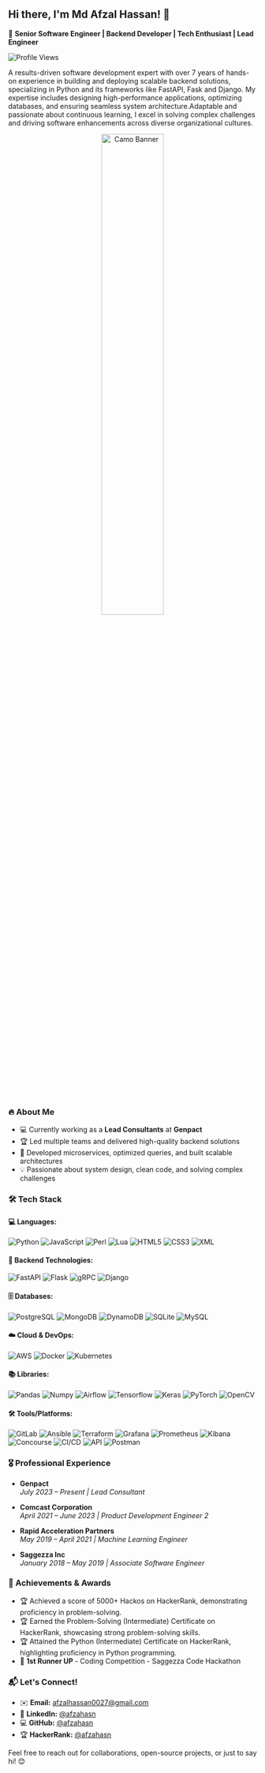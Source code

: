 ## Hi there, I'm Md Afzal Hassan! 👋  
🚀 **Senior Software Engineer | Backend Developer | Tech Enthusiast | Lead Engineer**

![Profile Views](https://komarev.com/ghpvc/?username=afzalhasn&color=blue)

A results-driven software development expert with over 7 years of hands-on experience in building and deploying scalable backend solutions, specializing in Python and its frameworks like FastAPI, Fask and Django. My expertise includes designing high-performance applications, optimizing databases, and ensuring seamless system architecture.Adaptable and passionate about continuous learning, I excel in solving complex challenges and driving software enhancements across diverse organizational cultures.

<div align="center">
  <img src="https://camo.githubusercontent.com/803226302ac9ed44d0caeadcaee81c6797400dc7b6da544bb78c80c59ebdfca3/68747470733a2f2f6d656469612e67697068792e636f6d2f6d656469612f7167515567674143335066763638377150432f67697068792e676966" alt="Camo Banner" width="50%"/>
</div>


### 🔥 About Me
- 💻 Currently working as a **Lead Consultants** at **Genpact**  
- 🏆 Led multiple teams and delivered high-quality backend solutions  
- 🚀 Developed microservices, optimized queries, and built scalable architectures  
- 💡 Passionate about system design, clean code, and solving complex challenges  

### 🛠️ Tech Stack  

#### 💻 Languages:
![Python](https://img.shields.io/badge/-Python-3776AB?logo=python&logoColor=white)  ![JavaScript](https://img.shields.io/badge/-JavaScript-F7DF1E?logo=javascript&logoColor=black)  ![Perl](https://img.shields.io/badge/-Perl-39457E?logo=perl&logoColor=white)  ![Lua](https://img.shields.io/badge/-Lua-2C2D72?logo=lua&logoColor=white)  ![HTML5](https://img.shields.io/badge/-HTML-E34F26?logo=html5&logoColor=white)  ![CSS3](https://img.shields.io/badge/-CSS-1572B6?logo=css3&logoColor=white)  ![XML](https://img.shields.io/badge/-XML-8A2BE2?logo=html5&logoColor=white)  
#### 🔧 Backend Technologies:
![FastAPI](https://img.shields.io/badge/-FastAPI-009688?logo=fastapi&logoColor=white)  ![Flask](https://img.shields.io/badge/-Flask-000000?logo=flask&logoColor=white)  ![gRPC](https://img.shields.io/badge/-gRPC-4285F4?logo=grpc&logoColor=white)  ![Django](https://img.shields.io/badge/-Django-092E20?logo=django&logoColor=white)  
#### 🗄️ Databases:
![PostgreSQL](https://img.shields.io/badge/-PostgreSQL-4169E1?logo=postgresql&logoColor=white)  ![MongoDB](https://img.shields.io/badge/-MongoDB-47A248?logo=mongodb&logoColor=white)  ![DynamoDB](https://img.shields.io/badge/-DynamoDB-4053D6?logo=amazondynamodb&logoColor=white)  ![SQLite](https://img.shields.io/badge/-SQLite-003B57?logo=sqlite&logoColor=white)  ![MySQL](https://img.shields.io/badge/-MySQL-4479A1?logo=mysql&logoColor=white)  
#### ☁️ Cloud & DevOps:
![AWS](https://img.shields.io/badge/-AWS-232F3E?logo=amazonaws&logoColor=white)  ![Docker](https://img.shields.io/badge/-Docker-2496ED?logo=docker&logoColor=white)  ![Kubernetes](https://img.shields.io/badge/-Kubernetes-326CE5?logo=kubernetes&logoColor=white)  
#### 📚 Libraries:
![Pandas](https://img.shields.io/badge/-Pandas-150458?logo=pandas&logoColor=white)  ![Numpy](https://img.shields.io/badge/-Numpy-013243?logo=numpy&logoColor=white)  ![Airflow](https://img.shields.io/badge/-Airflow-017CEE?logo=apacheairflow&logoColor=white)  ![Tensorflow](https://img.shields.io/badge/-TensorFlow-FF6F00?logo=tensorflow&logoColor=white)  ![Keras](https://img.shields.io/badge/-Keras-D00000?logo=keras&logoColor=white)  ![PyTorch](https://img.shields.io/badge/-PyTorch-EE4C2C?logo=pytorch&logoColor=white)  ![OpenCV](https://img.shields.io/badge/-OpenCV-5C3EE8?logo=opencv&logoColor=white)  
#### 🛠️ Tools/Platforms:
![GitLab](https://img.shields.io/badge/-GitLab-FC6D26?logo=gitlab&logoColor=white)  ![Ansible](https://img.shields.io/badge/-Ansible-EE0000?logo=ansible&logoColor=white)  ![Terraform](https://img.shields.io/badge/-Terraform-623CE4?logo=terraform&logoColor=white)  ![Grafana](https://img.shields.io/badge/-Grafana-F46800?logo=grafana&logoColor=white)  ![Prometheus](https://img.shields.io/badge/-Prometheus-E6522C?logo=prometheus&logoColor=white)  ![Kibana](https://img.shields.io/badge/-Kibana-005571?logo=kibana&logoColor=white)  ![Concourse](https://img.shields.io/badge/-Concourse-3399FF?logo=concourse&logoColor=white)  ![CI/CD](https://img.shields.io/badge/-CI/CD-00875A?logo=continuousintegration&logoColor=white)  ![API](https://img.shields.io/badge/-API-FF6D00?logo=web&logoColor=white)  ![Postman](https://img.shields.io/badge/-Postman-FF6C37?logo=postman&logoColor=white)  

### 🎖️ Professional Experience  

- **Genpact**  
  _July 2023 – Present | Lead Consultant_  

- **Comcast Corporation**  
  _April 2021 – June 2023 | Product Development Engineer 2_  

- **Rapid Acceleration Partners**  
  _May 2019 – April 2021 | Machine Learning Engineer_  

- **Saggezza Inc**  
  _January 2018 – May 2019 | Associate Software Engineer_

### 🏅 Achievements & Awards  
- 🏆 Achieved a score of 5000+ Hackos on HackerRank, demonstrating proficiency in problem-solving.  
- 🏆 Earned the Problem-Solving (Intermediate) Certificate on HackerRank, showcasing strong problem-solving skills.
- 🏆 Attained the Python (Intermediate) Certificate on HackerRank, highlighting proficiency in Python programming.
- 🥇 **1st Runner UP** - Coding Competition - Saggezza Code Hackathon

### 📬 Let's Connect!  
- ✉️ **Email:** afzalhassan0027@gmail.com
- 💼 **LinkedIn:** [@afzahasn](https://www.linkedin.com/in/afzalhasn)  
- 💻 **GitHub:** [@afzahasn](https://github.com/afzalhasn)  
- 🏆 **HackerRank:** [@afzahasn](https://www.hackerrank.com/profile/afzalhasn)  

Feel free to reach out for collaborations, open-source projects, or just to say hi! 😊


